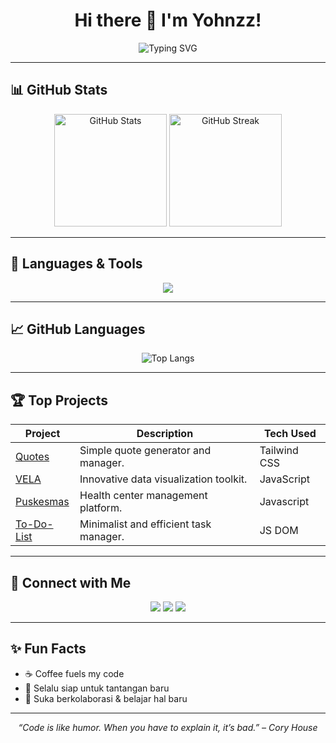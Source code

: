 <h1 align="center">
  Hi there 👋 I'm Yohnzz!
</h1>

<p align="center">
  <img src="https://readme-typing-svg.herokuapp.com?font=Fira+Code&pause=1000&color=00C0FF&center=true&vCenter=true&width=500&lines=Front+End+Developer;Always+Learning+New+Things;Coffee+%2B+Code+%3D+Life" alt="Typing SVG" />
</p>

---

## 📊 GitHub Stats
<p align="center">
  <img src="https://github-readme-stats.vercel.app/api?username=Yohnzz&show_icons=true&theme=tokyonight" alt="GitHub Stats" height="180" />
  <img src="https://github-readme-streak-stats.herokuapp.com/?user=Yohnzz&theme=tokyonight" alt="GitHub Streak" height="180" />
</p>

---

## 🎯 Languages & Tools
<p align="center">
  <img src="https://skillicons.dev/icons?i=html,css,js,github" />
</p>

---

## 📈 GitHub Languages
<p align="center">
  <img src="https://github-readme-stats.vercel.app/api/top-langs/?username=Yohnzz&layout=compact&theme=tokyonight" alt="Top Langs" />
</p>

---

## 🏆 Top Projects
| Project         | Description                                      | Tech Used      |
|-----------------|--------------------------------------------------|---------------|
| [Quotes](https://github.com/Yohnzz/Quotes)           | Simple quote generator and manager.             | Tailwind CSS   |
| [VELA](https://github.com/Yohnzz/VELA)               | Innovative data visualization toolkit.          | JavaScript     |
| [Puskesmas](https://github.com/Yohnzz/Puskesmas)     | Health center management platform.              | Javascript     |
| [To-Do-List](https://github.com/Yohnzz/To-Do-List)   | Minimalist and efficient task manager.          | JS DOM         |

---

## 🔗 Connect with Me
<p align="center">
  <a href="https://www.linkedin.com/in/ignasius-mario-717a04384"><img src="https://img.shields.io/badge/LinkedIn-blue?logo=linkedin&logoColor=white" /></a>
  <a href="https://instagram.com/ignasiusmario05"><img src="https://img.shields.io/badge/Instagram-red?logo=instagram&logoColor=white" /></a>
  <a href="https://www.youtube.com/@Yohnkce"><img src="https://img.shields.io/badge/YouTube-darkred?logo=youtube&logoColor=white" /></a>
<!--   <a href="mailto:yohnzz@example.com"><img src="https://img.shields.io/badge/Email-green?logo=gmail&logoColor=white" /></a> -->
</p>

---

## ✨ Fun Facts
- ☕ Coffee fuels my code  
- 💪 Selalu siap untuk tantangan baru  
- 🤝 Suka berkolaborasi & belajar hal baru  

---

<p align="center">
  <i>“Code is like humor. When you have to explain it, it’s bad.” – Cory House</i>
</p>
